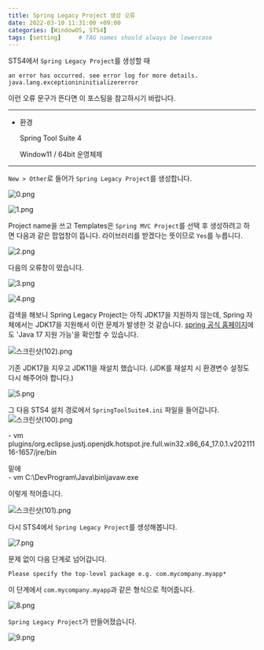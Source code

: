 ```yaml
---
title: Spring Legacy Project 생성 오류
date: 2022-03-10 11:31:00 +09:00 
categories: [WindowOS, STS4] 
tags: [setting]     # TAG names should always be lowercase
---
```


STS4에서 `Spring Legacy Project`를 생성할 때 

```
an error has occurred. see error log for more details. java.lang.exceptionininitializererror
```

이런 오류 문구가 뜬다면 이 포스팅을 참고하시기 바랍니다.

---

- 환경
    
    Spring Tool Suite 4
    
    Window11 / 64bit 운영체제
    

---

`New > Other`로 들어가 `Spring Legacy Project`를 생성합니다.

![0.png](/assets/2022-03-10-STS4-Legacy-Project-Error/0.png)

![1.png](/assets/2022-03-10-STS4-Legacy-Project-Error/1.png)

Project name을 쓰고 Templates은 `Spring MVC Project`를 선택 후 생성하려고 하면 다음과 같은 팝업창이 뜹니다. 라이브러리를 받겠다는 뜻이므로 `Yes`를 누릅니다.

![2.png](/assets/2022-03-10-STS4-Legacy-Project-Error/2.png)

다음의 오류창이 떴습니다.

![3.png](/assets/2022-03-10-STS4-Legacy-Project-Error/3.png)

![4.png](/assets/2022-03-10-STS4-Legacy-Project-Error/4.png)

검색을 해보니 Spring Legacy Project는 아직 JDK17을 지원하지 않는데, Spring 자체에서는 JDK17을 지원해서 이런 문제가 발생한 것 같습니다.
[spring 공식 홈페이지](https://spring.io/blog/2021/09/15/spring-tools-4-12-0-released)에도 'Java 17 지원 가능'을 확인할 수 있습니다.

![스크린샷(102).png](/assets/2022-03-10-STS4-Legacy-Project-Error/4-1.png)

기존 JDK17을 지우고 JDK11을 재설치 했습니다. (JDK를 재설치 시 환경변수 설정도 다시 해주어야 합니다.)

![5.png](/assets/2022-03-10-STS4-Legacy-Project-Error/5.png)

그 다음 STS4 설치 경로에서 `SpringToolSuite4.ini` 파일을 들어갑니다.
![스크린샷(100).png](/assets/2022-03-10-STS4-Legacy-Project-Error/5-1.png)

\- vm
plugins/org.eclipse.justj.openjdk.hotspot.jre.full.win32.x86_64_17.0.1.v20211116-1657/jre/bin

밑에<br>
\- vm
C:\DevProgram\Java\bin\javaw.exe

이렇게 적어줍니다.

![스크린샷(101).png](/assets/2022-03-10-STS4-Legacy-Project-Error/6.png)

다시 STS4에서 `Spring Legacy Project`를 생성해봅니다.

![7.png](/assets/2022-03-10-STS4-Legacy-Project-Error/7.png)

문제 없이 다음 단계로 넘어갑니다.

```
Please specify the top-level package e.g. com.mycompany.myapp*
```

이 단계에서 `com.mycompany.myapp`과 같은 형식으로 적어줍니다.

![8.png](/assets/2022-03-10-STS4-Legacy-Project-Error/8.png)

`Spring Legacy Project`가 만들어졌습니다.

![9.png](/assets/2022-03-10-STS4-Legacy-Project-Error/9.png)